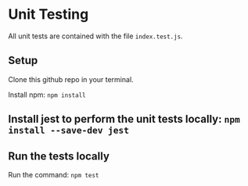 # Unit Testing
All unit tests are contained with the file `index.test.js`.

## Setup
Clone this github repo in your terminal.

Install npm: `npm install`

Install jest to perform the unit tests locally: `npm install --save-dev jest`
---

## Run the tests locally
Run the command: `npm test`